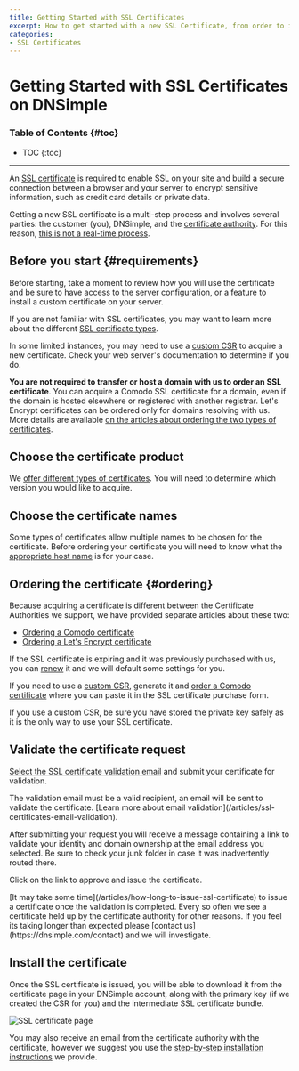 ```yaml
---
title: Getting Started with SSL Certificates
excerpt: How to get started with a new SSL Certificate, from order to installation.
categories:
- SSL Certificates
---
```


# Getting Started with SSL Certificates on DNSimple

### Table of Contents {#toc}

* TOC
{:toc}

---

An [SSL certificate](/articles/ssl-certificates) is required to enable SSL on your site and build a secure connection between a browser and your server to encrypt sensitive information, such as credit card details or private data.

Getting a new SSL certificate is a multi-step process and involves several parties: the customer (you), DNSimple, and the [certificate authority](/articles/what-is-certificate-authority). For this reason, [this is not a real-time process](/articles/how-long-to-issue-ssl-certificate).

## Before you start {#requirements}

Before starting, take a moment to review how you will use the certificate and be sure to have access to the server configuration, or a feature to install a custom certificate on your server.

If you are not familiar with SSL certificates, you may want to learn more about the different [SSL certificate types](/articles/ssl-certificates-types).

In some limited instances, you may need to use a [custom CSR](/articles/what-is-csr) to acquire a new certificate. Check your web server's documentation to determine if you do.

**You are not required to transfer or host a domain with us to order an SSL certificate**. You can acquire a Comodo SSL certificate for a domain, even if the domain is hosted elsewhere or registered with another registrar. Let's Encrypt certificates can be ordered only for domains resolving with us. More details are available [on the articles about ordering the two types of certificates](#ordering).

## Choose the certificate product

We [offer different types of certificates](/articles/ssl-certificates). You will need to determine which version you would like to acquire.

## Choose the certificate names

Some types of certificates allow multiple names to be chosen for the certificate. Before ordering your certificate you will need to know what the [appropriate host name](/articles/ssl-certificate-names) is for your case.

## Ordering the certificate {#ordering}

Because acquiring a certificate is different between the Certificate Authorities we support, we have provided separate articles about these two:

- [Ordering a Comodo certificate](/articles/ordering-comodo-certificate)
- [Ordering a Let's Encrypt certificate](/articles/ordering-lets-encrypt-certificate)

If the SSL certificate is expiring and it was previously purchased with us, you can [renew](/articles/renewing-ssl-certificates) it and we will default some settings for you.

If you need to use a [custom CSR](/articles/what-is-csr), generate it and [order a Comodo certificate](/articles/ordering-comodo-certificate) where you can paste it in the SSL certificate purchase form.

<warning>
If you use a custom CSR, be sure you have stored the private key safely as it is the only way to use your SSL certificate.
</warning>

## Validate the certificate request

[Select the SSL certificate validation email](/articles/ssl-certificates-email-validation/#select-email) and submit your certificate for validation.

<warning>
The validation email must be a valid recipient, an email will be sent to validate the certificate. [Learn more about email validation](/articles/ssl-certificates-email-validation).
</warning>

After submitting your request you will receive a message containing a link to validate your identity and domain ownership at the email address you selected. Be sure to check your junk folder in case it was inadvertently routed there.

Click on the link to approve and issue the certificate.

<note>
[It may take some time](/articles/how-long-to-issue-ssl-certificate) to issue a certificate once the validation is completed. Every so often we see a certificate held up by the certificate authority for other reasons. If you feel its taking longer than expected please [contact us](https://dnsimple.com/contact) and we will investigate.
</note>

## Install the certificate

Once the SSL certificate is issued, you will be able to download it from the certificate page in your DNSimple account, along with the primary key (if we created the CSR for you) and the intermediate SSL certificate bundle.

![SSL certificate page](/files/ssl-certificate-page.png)

You may also receive an email from the certificate authority with the certificate, however we suggest you use the [step-by-step installation instructions](/articles/installing-ssl-certificate) we provide.
